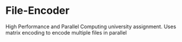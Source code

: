 # File-Encoder
High Performance and Parallel Computing university assignment. Uses matrix encoding to encode multiple files in parallel
